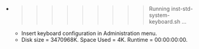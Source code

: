 * >>>>>>>>> Running inst-std-system-keyboard.sh ...
  * Insert keyboard configuration in Administration menu.
  * Disk size = 3470968K. Space Used = 4K. Runtime = 00:00:00:00.
